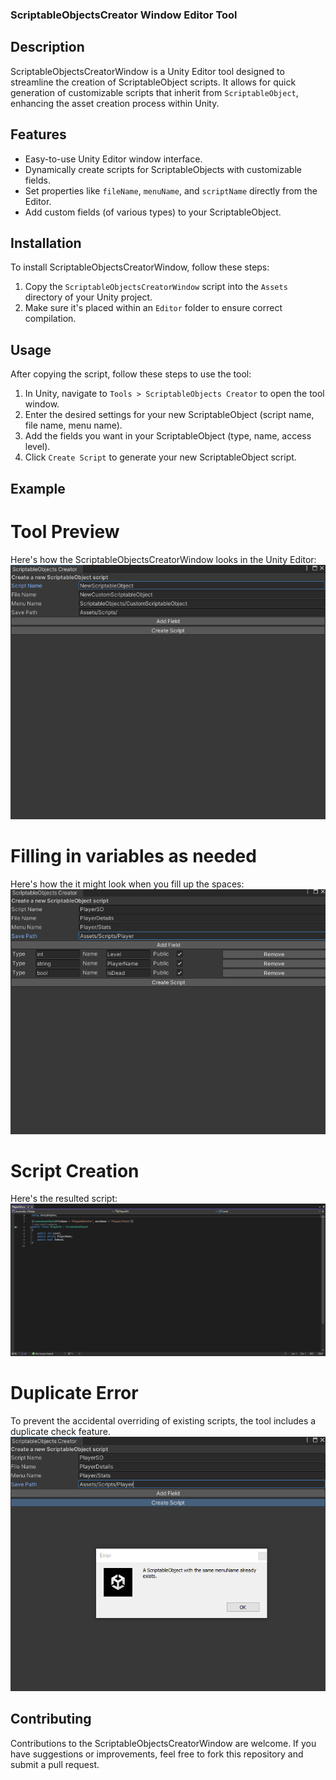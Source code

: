 ### ScriptableObjectsCreator Window Editor Tool

## Description
ScriptableObjectsCreatorWindow is a Unity Editor tool designed to streamline the creation of ScriptableObject scripts.
It allows for quick generation of customizable scripts that inherit from `ScriptableObject`, enhancing the asset creation process within Unity.

## Features
- Easy-to-use Unity Editor window interface.
- Dynamically create scripts for ScriptableObjects with customizable fields.
- Set properties like `fileName`, `menuName`, and `scriptName` directly from the Editor.
- Add custom fields (of various types) to your ScriptableObject.

## Installation
To install ScriptableObjectsCreatorWindow, follow these steps:
1. Copy the `ScriptableObjectsCreatorWindow` script into the `Assets` directory of your Unity project.
2. Make sure it's placed within an `Editor` folder to ensure correct compilation.

## Usage
After copying the script, follow these steps to use the tool:
1. In Unity, navigate to `Tools > ScriptableObjects Creator` to open the tool window.
2. Enter the desired settings for your new ScriptableObject (script name, file name, menu name).
3. Add the fields you want in your ScriptableObject (type, name, access level).
4. Click `Create Script` to generate your new ScriptableObject script.

## Example 
# Tool Preview
Here's how the ScriptableObjectsCreatorWindow looks in the Unity Editor:
![Tool Window](Assets/PicsForREADME/ToolWindow.png)

# Filling in variables as needed
Here's how the it might look when you fill up the spaces:
![Filled in Tool Window](Assets/PicsForREADME/ToolWindowFilled.png)

# Script Creation
Here's the resulted script:
![Script Created](Assets/PicsForREADME/ScriptResult.png)

# Duplicate Error
To prevent the accidental overriding of existing scripts, the tool includes a duplicate check feature.
![Duplicate Error](Assets/PicsForREADME/DuplicateError.png)

## Contributing
Contributions to the ScriptableObjectsCreatorWindow are welcome. If you have suggestions or improvements, feel free to fork this repository and submit a pull request.
